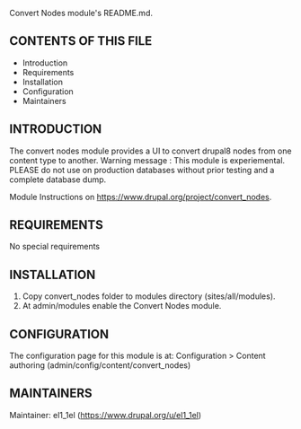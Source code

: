 Convert Nodes module's README.md.

CONTENTS OF THIS FILE
----------------------

  * Introduction
  * Requirements
  * Installation
  * Configuration
  * Maintainers

INTRODUCTION
------------

The convert nodes module provides a UI to convert drupal8 nodes from one content type to another.
Warning message : This module is experiemental. PLEASE do not use on production databases without prior testing and a complete database dump.

Module Instructions on https://www.drupal.org/project/convert_nodes.

REQUIREMENTS
------------

No special requirements


INSTALLATION
------------
1. Copy convert_nodes folder to modules directory
   (sites/all/modules).
2. At admin/modules enable the Convert Nodes module.


CONFIGURATION
-------------
The configuration page for this module is at: Configuration > Content authoring
(admin/config/content/convert_nodes)


MAINTAINERS
-----------

Maintainer: el1_1el (https://www.drupal.org/u/el1_1el)
